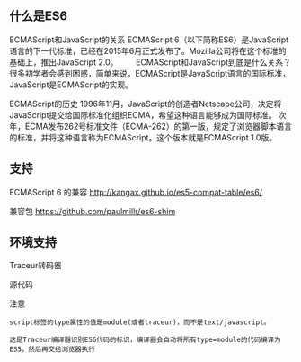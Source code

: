 ##  什么是ES6

ECMAScript和JavaScript的关系
         ECMAScript 6（以下简称ES6）是JavaScript语言的下一代标准，已经在2015年6月正式发布了。Mozilla公司将在这个标准的基础上，推出JavaScript 2.0。
　　ECMAScript和JavaScript到底是什么关系？很多初学者会感到困惑，简单来说，ECMAScript是JavaScript语言的国际标准，JavaScript是ECMAScript的实现。

ECMAScript的历史
         1996年11月，JavaScript的创造者Netscape公司，决定将JavaScript提交给国际标准化组织ECMA，希望这种语言能够成为国际标准。
          次年，ECMA发布262号标准文件（ECMA-262）的第一版，规定了浏览器脚本语言的标准，并将这种语言称为ECMAScript。这个版本就是ECMAScript 1.0版。

##  支持

ECMAScript 6 的兼容
    http://kangax.github.io/es5-compat-table/es6/

兼容包
    https://github.com/paulmillr/es6-shim

##  环境支持
Traceur转码器
<!-- 加载Traceur编译器 -->
<script src="http://google.github.io/traceur-compiler/bin/traceur.js" type="text/javascript"></script>
<!-- 将Traceur编译器用于网页 -->
<script src="http://google.github.io/traceur-compiler/src/bootstrap.js" type="text/javascript"></script>
<!-- 打开实验选项，否则有些特性可能编译不成功 -->
<script>
        traceur.options.experimental = true;
</script>
源代码
<script type="module">
        class Calc {
                constructor(){
                        console.log('Calc constructor');
                }
                add(a, b){
                        return a + b;
                }
        }
        var c = new Calc();
        console.log(c.add(4,5));
</script>
注意

    script标签的type属性的值是module(或者traceur)，而不是text/javascript。

    这是Traceur编译器识别ES6代码的标识，编译器会自动将所有type=module的代码编译为ES5，然后再交给浏览器执行
  